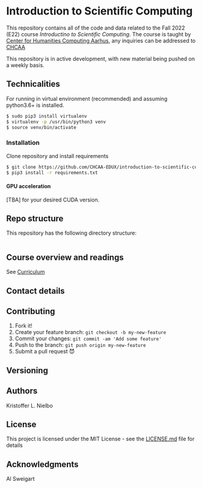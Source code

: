 # Introduction to Scientific Computing #


This repository contains all of the code and data related to the Fall 2022 (E22) course _Introductino to Scientific Computing_. The course is taught by [Center for Humanities Computing Aarhus](https://chcaa.io/#/), any inquiries can be addressed to [CHCAA](https://chcaa.zendesk.com/hc/en-us/requests/new)

This repository is in active development, with new material being pushed on a weekly basis.
## Technicalities

For running in virtual environment (recommended) and assuming python3.6+ is installed.

```bash
$ sudo pip3 install virtualenv
$ virtualenv -p /usr/bin/python3 venv
$ source venv/bin/activate
```

### Installation

Clone repository and install requirements

```bash
$ git clone https://github.com/CHCAA-EDUX/introduction-to-scientific-computing.git
$ pip3 install -r requirements.txt
```

#### GPU acceleration

[TBA] for your desired CUDA version.

## Repo structure

This repository has the following directory structure:

```sh

```

## Course overview and readings

See [Curriculum](https://github.com/CHCAA-EDUX/introduction-to-scientific-computing/blob/main/isc_lecture_plan_f22.md)

## Contact details

## Contributing

1. Fork it!
2. Create your feature branch: `git checkout -b my-new-feature`
3. Commit your changes: `git commit -am 'Add some feature'`
4. Push to the branch: `git push origin my-new-feature`
5. Submit a pull request :smiling_imp:

## Versioning


## Authors
Kristoffer L. Nielbo

## License

This project is licensed under the MIT License - see the [LICENSE.md](LICENSE.md) file for details

## Acknowledgments

Al Sweigart

